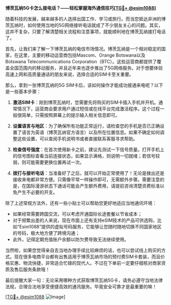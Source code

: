 **博茨瓦纳5G卡怎么接电话？——轻松掌握海外通信技巧[[TG💪+ @esim1088](https://t.me/s/esim1088)]**

随着科技的发展，越来越多的人选择出国工作、学习或旅行。而当您抵达非洲的博茨瓦纳时，如何使用当地的5G网络接听电话就成了不少朋友关心的问题。其实，这并不复杂，只要了解清楚相关流程和注意事项，就能顺利地在博茨瓦纳接打电话了。

首先，让我们来了解一下博茨瓦纳的电信市场情况。博茨瓦纳是一个相对稳定的国家，在这里，主要的移动运营商包括Mascom、Orange Botswana以及Botswana Telecommunications Corporation（BTC）。这些运营商都提供了覆盖全国范围内的移动服务，并且近年来也逐步推出了5G网络服务。对于想要体验高速上网和高质量通话的朋友来说，选择合适的SIM卡至关重要。

那么，拿到一张博茨瓦纳的5G SIM卡后，该如何操作才能成功接通来电呢？以下是一些基本步骤：

1. **激活SIM卡**：刚到博茨瓦纳时，您需要先将购买的SIM卡插入手机并开机。通常情况下，运营商会要求用户通过短信或在线平台完成激活程序。这个过程一般很简单，只需按照屏幕上的提示输入相关信息即可。

2. **设置语言与地区**：为了确保所有功能正常运行，请检查您的手机是否已正确设置了语言为英语（博茨瓦纳官方语言）以及所在位置信息。如果不确定如何调整这些设置，可以查阅手机说明书或者直接联系客服寻求帮助。

3. **检查信号强度**：在首次使用新卡之前，建议先测试一下信号质量。打开手机上的信号图标查看当前连接状态，如果显示满格，则说明一切就绪；若信号较弱，则可能需要更换位置再试一次。

4. **拨打与接听电话**：当准备好了之后，就可以开始正常使用了！无论是拨出还是接收来电都非常方便。只需像平常一样操作即可，无需额外步骤。需要注意的是，在国际漫游状态下通话可能会产生额外费用，请提前咨询清楚资费标准以免产生不必要的开支。

除了上述常规方法外，还有一些小贴士可以帮助您更好地适应当地通讯环境：
- 如果经常需要跨国交流，可以考虑开通国际长途套餐以节省成本；
- 对于频繁出差的人来说，现在市面上还有支持eSIM技术的产品可供选购，比如“Esim1088”提供的虚拟号码服务，它能够让您随时随地切换不同国家地区的号码，极大地方便了跨境沟通；
- 此外，记得定期充值账户余额以防欠费导致无法继续使用。

当然啦，如果您觉得亲自去当地办理手续比较麻烦的话，也可以尝试线上购买的方式。现在很多电商平台都有出售适用于博茨瓦纳市场的预付费SIM卡套装，而且价格实惠、物流快捷，非常适合忙碌的现代人。不过在下单前一定要仔细核对商家资质及售后服务条款哦！

最后提醒大家一句：无论采用哪种方式获取博茨瓦纳5G卡，请务必遵守当地法律法规，合理合法地享受便捷高效的通讯服务。毕竟安全可靠才是最重要的嘛！

[[TG💪+ @esim1088](https://t.me/s/esim1088) ![Image](https://i.postimg.cc/4NQfJmqS/Snipaste-2025-05-13-00-14-12.png)]